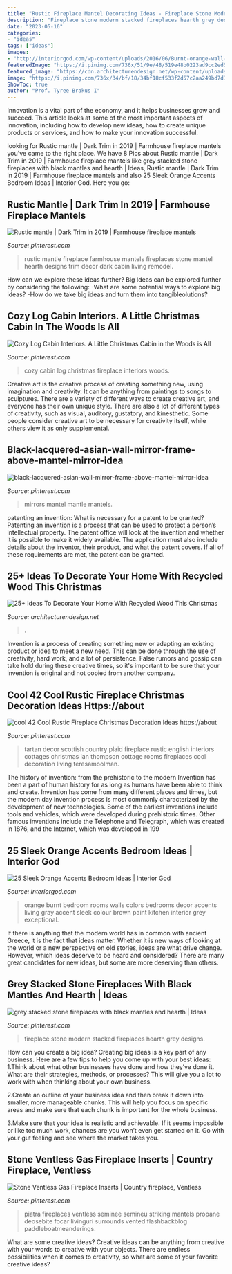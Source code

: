 ```yaml
---
title: "Rustic Fireplace Mantel Decorating Ideas - Fireplace Stone Modern Stacked Fireplaces Hearth Grey Designs"
description: "Fireplace stone modern stacked fireplaces hearth grey designs"
date: "2023-05-16"
categories:
- "ideas"
tags: ["ideas"]
images:
- "http://interiorgod.com/wp-content/uploads/2016/06/Burnt-orange-wall-color-for-bedroom.jpg"
featuredImage: "https://i.pinimg.com/736x/51/9e/48/519e48b0223ad9cc2ed5fec728a58c4d.jpg"
featured_image: "https://cdn.architecturendesign.net/wp-content/uploads/2015/12/AD-Ideas-To-Decorate-Your-Home-With-Recycled-Wood-This-20.jpg"
image: "https://i.pinimg.com/736x/34/bf/18/34bf18cf533f2d57c2aa249bd7d7b8f0--rustic-mantle-dark-trim.jpg?b=t"
ShowToc: true
author: "Prof. Tyree Brakus I"
---
```



Innovation is a vital part of the economy, and it helps businesses grow and succeed. This article looks at some of the most important aspects of innovation, including how to develop new ideas, how to create unique products or services, and how to make your innovation successful.

	

		
looking for Rustic mantle | Dark Trim in 2019 | Farmhouse fireplace mantels you've came to the right place. We have 8 Pics about Rustic mantle | Dark Trim in 2019 | Farmhouse fireplace mantels like grey stacked stone fireplaces with black mantles and hearth | Ideas, Rustic mantle | Dark Trim in 2019 | Farmhouse fireplace mantels and also 25 Sleek Orange Accents Bedroom Ideas | Interior God. Here you go:
		
    
## Rustic Mantle | Dark Trim In 2019 | Farmhouse Fireplace Mantels

<img loading=lazy src="https://i.pinimg.com/736x/34/bf/18/34bf18cf533f2d57c2aa249bd7d7b8f0--rustic-mantle-dark-trim.jpg?b=t" onerror="this.onerror=null;this.src='https://tse3.mm.bing.net/th?id=OIP.fkHE7e8IYkuL7s-3_uWU6gDYEg&amp;pid=15.1';" alt="Rustic mantle | Dark Trim in 2019 | Farmhouse fireplace mantels">

_Source: pinterest.com_

>rustic mantle fireplace farmhouse mantels fireplaces stone mantel hearth designs trim decor dark cabin living remodel. 

	

How can we explore these ideas further?
Big Ideas can be explored further by considering the following: 
-What are some potential ways to explore big ideas? 
-How do we take big ideas and turn them into tangibleolutions?

    
## Cozy Log Cabin Interiors. A Little Christmas Cabin In The Woods Is All

<img loading=lazy src="https://i.pinimg.com/736x/e9/b5/5d/e9b55d53979b221e6f8d0972c8dd5aaf.jpg" onerror="this.onerror=null;this.src='https://tse2.mm.bing.net/th?id=OIP.XZVIbIDzEvvnkS04wB13DQHaK_&amp;pid=15.1';" alt="Cozy Log Cabin Interiors. A Little Christmas Cabin in the Woods is All">

_Source: pinterest.com_

>cozy cabin log christmas fireplace interiors woods. 

	

Creative art is the creative process of creating something new, using imagination and creativity. It can be anything from paintings to songs to sculptures. There are a variety of different ways to create creative art, and everyone has their own unique style. There are also a lot of different types of creativity, such as visual, auditory, gustatory, and kinesthetic. Some people consider creative art to be necessary for creativity itself, while others view it as only supplemental.

    
## Black-lacquered-asian-wall-mirror-frame-above-mantel-mirror-idea

<img loading=lazy src="https://i.pinimg.com/736x/00/68/c3/0068c377aa140d1d262377ca3ebe7d6d--fireplace-living-rooms-wall-fireplaces.jpg" onerror="this.onerror=null;this.src='https://tse4.mm.bing.net/th?id=OIP.uPTenZVH-k6-arPK760qrQHaLH&amp;pid=15.1';" alt="black-lacquered-asian-wall-mirror-frame-above-mantel-mirror-idea">

_Source: pinterest.com_

>mirrors mantel mantle mantels. 

	

patenting an invention: What is necessary for a patent to be granted?
Patenting an invention is a process that can be used to protect a person’s intellectual property. The patent office will look at the invention and whether it is possible to make it widely available. The application must also include details about the inventor, their product, and what the patent covers. If all of these requirements are met, the patent can be granted.

    
## 25+ Ideas To Decorate Your Home With Recycled Wood This Christmas

<img loading=lazy src="https://cdn.architecturendesign.net/wp-content/uploads/2015/12/AD-Ideas-To-Decorate-Your-Home-With-Recycled-Wood-This-20.jpg" onerror="this.onerror=null;this.src='https://tse3.mm.bing.net/th?id=OIP.3hrp131gZ6c-KCDqkj-N7wHaQi&amp;pid=15.1';" alt="25+ Ideas To Decorate Your Home With Recycled Wood This Christmas">

_Source: architecturendesign.net_

>. 

	

Invention is a process of creating something new or adapting an existing product or idea to meet a new need. This can be done through the use of creativity, hard work, and a lot of persistence. False rumors and gossip can take hold during these creative times, so it's important to be sure that your invention is original and not copied from another company.

    
## Cool 42 Cool Rustic Fireplace Christmas Decoration Ideas Https://about

<img loading=lazy src="https://i.pinimg.com/736x/46/ac/30/46ac304d8fd559ba50018ecee63eaedc.jpg" onerror="this.onerror=null;this.src='https://tse2.mm.bing.net/th?id=OIP.CXM1Hsx5BGbZOPXd10PQZAHaLI&amp;pid=15.1';" alt="cool 42 Cool Rustic Fireplace Christmas Decoration Ideas https://about">

_Source: pinterest.com_

>tartan decor scottish country plaid fireplace rustic english interiors cottages christmas ian thompson cottage rooms fireplaces cool decoration living teresamoolman. 

	

The history of invention: from the prehistoric to the modern
Invention has been a part of human history for as long as humans have been able to think and create. Invention has come from many different places and times, but the modern day invention process is most commonly characterized by the development of new technologies. Some of the earliest inventions include tools and vehicles, which were developed during prehistoric times. Other famous inventions include the Telephone and Telegraph, which was created in 1876, and the Internet, which was developed in 199
    
## 25 Sleek Orange Accents Bedroom Ideas | Interior God

<img loading=lazy src="http://interiorgod.com/wp-content/uploads/2016/06/Burnt-orange-wall-color-for-bedroom.jpg" onerror="this.onerror=null;this.src='https://tse1.mm.bing.net/th?id=OIP.G6JcFMwzOiLCgzCfJAAKLQHaJ3&amp;pid=15.1';" alt="25 Sleek Orange Accents Bedroom Ideas | Interior God">

_Source: interiorgod.com_

>orange burnt bedroom rooms walls colors bedrooms decor accents living gray accent sleek colour brown paint kitchen interior grey exceptional. 

	

If there is anything that the modern world has in common with ancient Greece, it is the fact that ideas matter. Whether it is new ways of looking at the world or a new perspective on old stories, ideas are what drive change. However, which ideas deserve to be heard and considered? There are many great candidates for new ideas, but some are more deserving than others.

    
## Grey Stacked Stone Fireplaces With Black Mantles And Hearth | Ideas

<img loading=lazy src="https://i.pinimg.com/736x/02/f9/45/02f945787464548bd6c6566498fb6ce0--modern-stone-fireplace-stone-fireplace-wall.jpg" onerror="this.onerror=null;this.src='https://tse3.mm.bing.net/th?id=OIP.mfn2XRoKpv9PGYkAervjfgHaLJ&amp;pid=15.1';" alt="grey stacked stone fireplaces with black mantles and hearth | Ideas">

_Source: pinterest.com_

>fireplace stone modern stacked fireplaces hearth grey designs. 

	

How can you create a big idea?
Creating big ideas is a key part of any business. Here are a few tips to help you come up with your best ideas:
1.Think about what other businesses have done and how they’ve done it. What are their strategies, methods, or processes? This will give you a lot to work with when thinking about your own business.

2.Create an outline of your business idea and then break it down into smaller, more manageable chunks. This will help you focus on specific areas and make sure that each chunk is important for the whole business.

3.Make sure that your idea is realistic and achievable. If it seems impossible or like too much work, chances are you won’t even get started on it. Go with your gut feeling and see where the market takes you.


    
## Stone Ventless Gas Fireplace Inserts | Country Fireplace, Ventless

<img loading=lazy src="https://i.pinimg.com/736x/51/9e/48/519e48b0223ad9cc2ed5fec728a58c4d.jpg" onerror="this.onerror=null;this.src='https://tse3.mm.bing.net/th?id=OIP.8MuvgMtvJWbG8jrlFXly4gHaJ3&amp;pid=15.1';" alt="Stone Ventless Gas Fireplace Inserts | Country fireplace, Ventless">

_Source: pinterest.com_

>piatra fireplaces ventless seminee semineu striking mantels propane deosebite focar livinguri surrounds vented flashbackblog paddleboatmeanderings. 

	

What are some creative ideas?
Creative ideas can be anything from creative with your words to creative with your objects. There are endless possibilities when it comes to creativity, so what are some of your favorite creative ideas?

